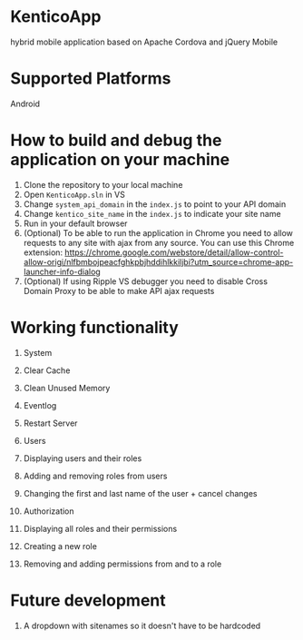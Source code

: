 KenticoApp
=======================
hybrid mobile application based on Apache Cordova and jQuery Mobile

Supported Platforms
=======================
Android

How to build and debug the application on your machine
=======================
1. Clone the repository to your local machine
2. Open ```KenticoApp.sln``` in VS
3. Change ```system_api_domain``` in the ```index.js``` to point to your API domain
4. Change ```kentico_site_name``` in the ```index.js``` to indicate your site name 
5. Run in your default browser
  1. (Optional) To be able to run the application in Chrome you need to allow requests to any site with ajax from any source. You can use this Chrome extension: https://chrome.google.com/webstore/detail/allow-control-allow-origi/nlfbmbojpeacfghkpbjhddihlkkiljbi?utm_source=chrome-app-launcher-info-dialog 
  2. (Optional) If using Ripple VS debugger you need to disable Cross Domain Proxy to be able to make API ajax requests

Working functionality
=======================
1. System
  1. Clear Cache
  2. Clean Unused Memory
  3. Eventlog
  4. Restart Server
  
2. Users
  1. Displaying users and their roles
  2. Adding and removing roles from users 
  3. Changing the first and last name of the user + cancel changes
  
2. Authorization
  1. Displaying all roles and their permissions
  2. Creating a new role
  3. Removing and adding permissions from and to a role
  
Future development
=======================
1. A dropdown with sitenames so it doesn't have to be hardcoded